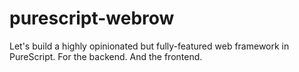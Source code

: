 # purescript-webrow

Let's build a highly opinionated but fully-featured web framework in PureScript. For the backend. And the frontend.

<!--

## Goals

  [ ] Abstract web stuff away:

  [ ] But stay close to _nodejs_ in the lower layer to preserve "some" performance


## Goals

[ ] Provide effects for basic HTTP workflow (`Request`, `cookies`, `JWT signature` etc.)

[ ] Session effects and interpreter for different backends

[ ] Routing integration (with _routing-duplex_)

[ ] PostgreSQL handling with _selda_

[ ] Basic customizable applets for registration and auth

[ ] Form DSL

[ ] I18N and L10N opt-in

[ ] Example app:

  [ ] react-basic-mui rendering

  [ ] SSR + hydration

  [ ] Form rendering integration

  [ ] i18next integration

-->
